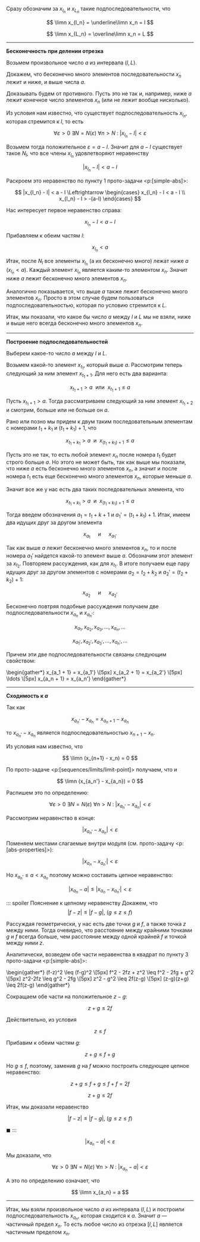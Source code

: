 Сразу обозначим за $x_{l_n}$ и $x_{L_n}$ такие подпоследовательности, что

$$ \limn x_{l_n} = \underline\limn x_n = l $$

$$ \limn x_{L_n} = \overline\limn x_n = L $$

---

**Бесконечность при делении отрезка**

Возьмем произвольное число $a$ из интервала $(l, L)$.

Докажем, что бесконечно много элементов последовательности $x_n$ лежит и ниже, и выше числа $a$.

Доказывать будем от противного. Пусть это не так и, например, ниже $a$ лежит конечное число элементов $x_n$ (или не лежит вообще нисколько).

Из условия нам известно, что существует подпоследовательность $x_{l_n}$, которая стремится к $l$, то есть

$$ \forall \varepsilon > 0 \ \exists N = N(\varepsilon) \ \forall n > N \ : \ |x_{l_n} - l| < \varepsilon $$

Возьмем тогда положительное $\varepsilon = a - l$. Значит для $a - l$ существует такое $N_l$, что все члены $x_{l_n}$ удовлетворяют неравенству

$$ |x_{l_n} - l| < a - l $$

Раскроем это неравенство по пункту 1 прото-задачи <p:[simple-abs]>:

$$ |x_{l_n} - l| < a - l \Leftrightarrow \begin{cases} x_{l_n} - l < a - l \\ x_{l_n} - l > -(a-l) \end{cases} $$

Нас интересует первое неравенство справа:

$$ x_{l_n} - l < a -l $$

Прибавляем к обеим частям $l$:

$$ x_{l_n} < a $$

Итак, после $N_l$ все элементы $x_{l_n}$ (а их бесконечно много) лежат ниже $a$ ($x_{l_n} < a$). Каждый элемент $x_{l_n}$ является каким-то элементом $x_n$.
Значит ниже $a$ лежит бесконечно много элементов $x_n$.

Аналогично показывается, что выше $a$ также лежит бесконечно много элементов $x_n$. Просто в этом случае будем пользоваться подпоследовательностью, которая по условию стремится к $L$.

Итак, мы показали, что какое бы число $a$ между $l$ и $L$ мы не взяли, ниже и выше него всегда бесконечно много элементов $x_n$.

---

**Построение подпоследовательностей**

Выберем какое-то число $a$ между $l$ и $L$.

Возьмем какой-то элемент $x_{t_1}$, который выше $a$. Рассмотрим теперь следующий за ним элемент $x_{t_1 + 1}$. Для него есть два варианта:

$$ x_{t_1 + 1} > a \ \text{ или } \ x_{t_1 + 1} \leq a $$

Пусть $x_{t_1 + 1} > a$. Тогда рассматриваем следующий за ним элемент $x_{t_1 + 2}$ и смотрим, больше или не больше он $a$.

Рано или позно мы придем к двум таким последовательным элементам с номерами $t_1 + k_1$ и $(t_1 + k_1)+1$, что

$$ x_{t_1 + k_1} > a \ \text{ и } \ x_{(t_1 + k_1)+1} \leq a $$

Пусть это не так, то есть любой элемент $x_n$ после номера $t_1$ будет строго больше $a$. Но этого не может быть, так как выше мы показали, что ниже $a$ есть бесконечно много элементов $x_n$, а значит и после номера $t_1$ есть еще
бесконечно много элементов $x_n$, которые меньше $a$.

Значит все же у нас есть два таких последовательных элемента, что

$$ x_{t_1 + k_1} > a \ \text{ и } \ x_{(t_1 + k_1)+1} \leq a $$

Тогда введем обозначения $a_1 = t_1 + k+1$ и $a_1' = (t_1 + k_1) + 1$. Итак, имеем два идущих друг за другом элемента

$$ x_{a_1} \quad \text{ и } \quad x_{a_1'} $$

Так как выше $a$ лежит бесконечно много элементов $x_n$, то и после номера $a_1'$ найдется какой-то элемент выше $a$. Обозначим этот элемент за $x_{t_2}$. Повторяем рассуждения, как для $x_{t_1}$. В итоге получаем еще пару идущих друг за
другом элементов с номерами $a_2 = t_2 + k_2$ и $a_2' = (t_2 + k_2) + 1$:

$$ x_{a_2} \quad \text{ и } \quad x_{a_2'} $$

Бесконечно повтряя подобные рассуждения получаем две подпоследовательности $x_{a_n}$ и $x_{a_n'}$:

$$ x_{a_1}, x_{a_2}, x_{a_3},\ldots, x_{a_n}, \ldots $$

$$ x_{a_1'}, x_{a_2'}, x_{a_3'},\ldots, x_{a_n'}, \ldots $$

Причем эти две подпоследовательности связаны следующим свойством:

\begin{gather*}
    x_{a_1 + 1} = x_{a_1'}
    \\[5px]
    x_{a_2 + 1} = x_{a_2'}
    \\[5px]
    \ldots
    \\[5px]
    x_{a_n + 1} = x_{a_n'}
\end{gather*}

---

**Сходимость к $a$**

Так как

$$ x_{a_n'} - x_{a_n} = x_{a_n + 1} -x_{a_n} $$

то $x_{a_n'} - x_{a_n}$ является подпоследовательностью $x_{n+1} - x_n$.

Из условия нам известно, что

$$ \limn (x_{n+1} - x_n) = 0 $$

По прото-задаче <p:[sequences/limits/limit-point]> получаем, что и

$$ \limn (x_{a_n'} - x_{a_n}) = 0 $$

Распишем это по определению:

$$ \forall \varepsilon > 0 \ \exists N = N(\varepsilon) \ \forall n > N \ : \ |x_{a_n'} - x_{a_n}| < \varepsilon $$

Рассмотрим неравенство в конце:

$$ |x_{a_n'} - x_{a_n}| < \varepsilon $$

Поменяем местами слагаемые внутри модуля (см. прото-задачу <p:[abs-properties]>):

$$ |x_{a_n} - x_{a_n'}| < \varepsilon $$

Но $x_{a_n'} \leq a < x_{a_n}$ поэтому можно составить цепное неравенство:

$$ |x_{a_n} - a| \leq |x_{a_n} - x_{a_n'}| < \varepsilon $$

::: spoiler Пояснение к цепному неравенству
Докажем, что
$$ |f-z| \leq |f-g|, \ (g \leq z \leq f) $$

Рассуждая геометрически, у нас есть две точки $g$ и $f$, а также точка $z$ между ними.
Тогда очевидно, что расстояние между крайними точками $g$ и $f$ всегда больше, чем расстояние между одной крайней $f$ и точкой между ними $z$.

Аналитически, возведем обе части неравенства в квадрат по пункту 3 прото-задачи <p:[simple-abs]>:

\begin{gather*}
    (f-z)^2 \leq (f-g)^2
    \\[5px]
    f^2 - 2fz + z^2 \leq f^2 - 2fg + g^2
    \\[5px]
    z^2-2fz \leq g^2 - 2fg
    \\[5px]
    z^2 - g^2 \leq 2f(z-g)
    \\[5px]
    (z-g)(z+g) \leq 2f(z-g)
\end{gather*}

Сокращаем обе части на положительное $z-g$:

$$ z+g \leq 2f $$

Действительно, из условия

$$ z\leq f $$

Прибавим к обеим частям $g$:

$$ z+g\leq f+g $$

Но $g\leq f$, поэтому, заменив $g$ на $f$ можно построить следующее цепное неравенство:

$$ z+g\leq f+g \leq f+f = 2f $$

$$ z+g\leq 2f $$

Итак, мы доказали неравенство

$$ |f-z| \leq |f-g|, \ (g \leq z \leq f) $$

$\blacksquare$
:::

$$ |x_{a_n} - a| < \varepsilon $$

Мы доказали, что

$$ \forall \varepsilon > 0 \ \exists N = N(\varepsilon) \ \forall n > N \ : \ |x_{a_n} - a| < \varepsilon $$

А это по определению означает, что

$$ \limn x_{a_n} = a $$

---

Итак, мы взяли произвольное число $a$ из интервала $(l, L)$ и построили подпоследовательность $x_{a_n}$, которая сходится к $a$.
Значит $a$ — частичный предел $x_n$. То есть любое число из отрезка $[l,L]$ является частичным пределом $x_n$.